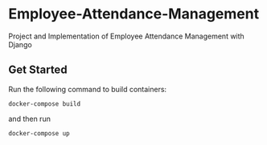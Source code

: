 # Employee-Attendance-Management
Project and Implementation of  Employee Attendance Management with Django

## Get Started

Run the following command to build containers:

```
docker-compose build
```

and then run

``` 
docker-compose up
```
